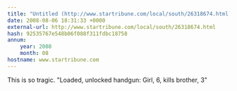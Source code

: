 ```yaml
---
title: "Untitled (http://www.startribune.com/local/south/26318674.html)"
date: 2008-08-06 18:31:33 +0000
external-url: http://www.startribune.com/local/south/26318674.html
hash: 92535767e548b06f088f311fdbc18758
annum:
    year: 2008
    month: 08
hostname: www.startribune.com
---
```


This is so tragic. "Loaded, unlocked handgun: Girl, 6, kills brother, 3" 

